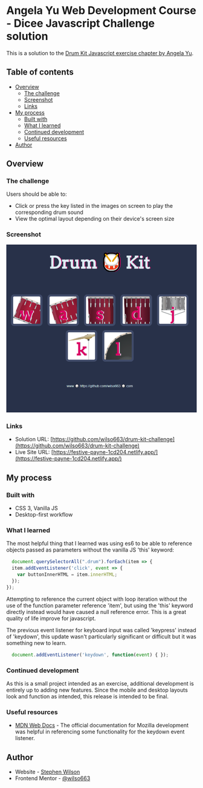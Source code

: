 # Angela Yu Web Development Course - Dicee Javascript Challenge solution

This is a solution to the [Drum Kit Javascript exercise chapter by Angela Yu](https://www.udemy.com/course/the-complete-web-development-bootcamp). 

## Table of contents

- [Overview](#overview)
  - [The challenge](#the-challenge)
  - [Screenshot](#screenshot)
  - [Links](#links)
- [My process](#my-process)
  - [Built with](#built-with)
  - [What I learned](#what-i-learned)
  - [Continued development](#continued-development)
  - [Useful resources](#useful-resources)
- [Author](#author)

## Overview

### The challenge

Users should be able to:
- Click or press the key listed in the images on screen to play the corresponding drum sound
- View the optimal layout depending on their device's screen size

### Screenshot

![Full Screen screenshot](./images/ScreenShot.png)


### Links

- Solution URL: [https://github.com/wilso663/drum-kit-challenge](https://github.com/wilso663/drum-kit-challenge)
- Live Site URL: [https://festive-payne-1cd204.netlify.app/](https://festive-payne-1cd204.netlify.app/)

## My process

### Built with

- CSS 3, Vanilla JS
- Desktop-first workflow

### What I learned

The most helpful thing that I learned was using es6 to be able to reference objects passed as parameters without the vanilla JS 'this' keyword:
```javascript
  document.querySelectorAll(".drum").forEach(item => {
  item.addEventListener('click', event => {
    var buttonInnerHTML = item.innerHTML;
  });
});
```
Attempting to reference the current object with loop iteration without the use of the function parameter reference 'item', but using the 'this' keyword directly instead would have caused a null reference error. This is a great quality of life improve for javascript.


The previous event listener for keyboard input was called 'keypress' instead of 'keydown', this update wasn't particularly significant or difficult but it was something new to learn.
```javascript  
  document.addEventListener('keydown', function(event) { });
```


### Continued development

As this is a small project intended as an exercise, additional development is entirely up to adding new features. Since the mobile and desktop layouts look and function as intended, this release is intended to be final.

### Useful resources

- [MDN Web Docs](https://developer.mozilla.org/en-US/docs/Web/API/Document/keydown_event) - The official documentation for Mozilla development was helpful in referencing some functionality for the keydown event listener.

## Author

- Website - [Stephen Wilson](https://github.com/wilso663)
- Frontend Mentor - [@wilso663](https://www.frontendmentor.io/profile/wilso663)


